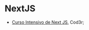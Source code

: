 # NextJS

- [Curso Intensivo de Next JS](https://www.cod3r.com.br/courses/curso-intensivo-next-react), Cod3r;
